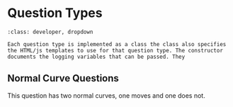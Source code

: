 # Question Types 

```{admonition}
:class: developer, dropdown

Each question type is implemented as a class the class also specifies the HTML/js templates to use for that question type. The constructor documents the logging variables that can be passed. They
```

## Normal Curve Questions

This question has two normal curves, one moves and one does not. 
